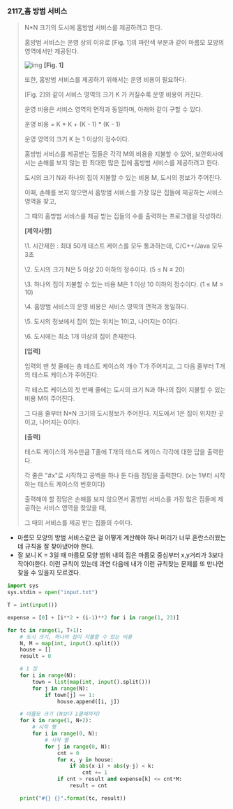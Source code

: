 ### 2117_홈 방범 서비스

> N*N 크기의 도시에 홈방범 서비스를 제공하려고 한다.
>
> 홈방범 서비스는 운영 상의 이유로 [Fig. 1]의 파란색 부분과 같이 마름모 모양의 영역에서만 제공된다.
>  
>
> ![img](https://swexpertacademy.com/main/common/fileDownload.do?downloadType=CKEditorImages&fileId=AV5V8pyqAh0DFAWu)
> **[Fig. 1]**
>
> 
>
> 또한, 홈방범 서비스를 제공하기 위해서는 운영 비용이 필요하다.
>
> [Fig. 2]와 같이 서비스 영역의 크기 K 가 커질수록 운영 비용이 커진다.
>
> 운영 비용은 서비스 영역의 면적과 동일하며, 아래와 같이 구할 수 있다.
>
> 운영 비용 = K * K + (K - 1) * (K - 1)
>
> 운영 영역의 크기 K 는 1 이상의 정수이다.
>
> 홈방범 서비스를 제공받는 집들은 각각 M의 비용을 지불할 수 있어, 보안회사에서는 손해를 보지 않는 한 최대한 많은 집에 홈방범 서비스를 제공하려고 한다.
>
> 도시의 크기 N과 하나의 집이 지불할 수 있는 비용 M, 도시의 정보가 주어진다.
>
> 이때, 손해를 보지 않으면서 홈방범 서비스를 가장 많은 집들에 제공하는 서비스 영역을 찾고,
>
> 그 때의 홈방범 서비스를 제공 받는 집들의 수를 출력하는 프로그램을 작성하라.
>
> **[제약사항]**
>
> \1. 시간제한 : 최대 50개 테스트 케이스를 모두 통과하는데, C/C++/Java 모두 3초
>
> \2. 도시의 크기 N은 5 이상 20 이하의 정수이다. (5 ≤ N ≤ 20)
>
> \3. 하나의 집이 지불할 수 있는 비용 M은 1 이상 10 이하의 정수이다. (1 ≤ M ≤ 10)
>
> \4. 홈방범 서비스의 운영 비용은 서비스 영역의 면적과 동일하다.
>
> \5. 도시의 정보에서 집이 있는 위치는 1이고, 나머지는 0이다.
>
> \6. 도시에는 최소 1개 이상의 집이 존재한다.
>
> 
> **[입력]**
>
> 입력의 맨 첫 줄에는 총 테스트 케이스의 개수 T가 주어지고, 그 다음 줄부터 T개의 테스트 케이스가 주어진다.
>
> 각 테스트 케이스의 첫 번째 줄에는 도시의 크기 N과 하나의 집이 지불할 수 있는 비용 M이 주어진다.
>
> 그 다음 줄부터 N*N 크기의 도시정보가 주어진다. 지도에서 1은 집이 위치한 곳이고, 나머지는 0이다.
>
> 
> **[출력]**
>
> 테스트 케이스의 개수만큼 T줄에 T개의 테스트 케이스 각각에 대한 답을 출력한다.
>
> 각 줄은 "#x"로 시작하고 공백을 하나 둔 다음 정답을 출력한다. (x는 1부터 시작하는 테스트 케이스의 번호이다)
>
> 출력해야 할 정답은 손해를 보지 않으면서 홈방범 서비스를 가장 많은 집들에 제공하는 서비스 영역을 찾았을 때,
>
> 그 때의 서비스를 제공 받는 집들의 수이다.



- 마름모 모양의 방범 서비스같은 걸 어떻게 계산해야 하나 머리가 너무 혼란스러웠는데 규칙을 잘 찾아냈어야 한다. 
- 잘 보니 K = 3일 때 마름모 모양 범위 내의 집은 마름모 중심부터 x,y거리가 3보다 작아야한다. 이런 규칙이 있는데 과연 다음에 내가 이런 규칙찾는 문제를 또 만나면 찾을 수 있을지 모르겠다. 

```python
import sys
sys.stdin = open("input.txt")

T = int(input())

expense = [0] + [i**2 + (i-1)**2 for i in range(1, 23)]

for tc in range(1, T+1):
    # 도시 크기, 하나의 집이 지불할 수 있는 비용
    N, M = map(int, input().split())
    house = []
    result = 0

    # 1 집
    for i in range(N):
        town = list(map(int, input().split()))
        for j in range(N):
            if town[j] == 1:
                house.append([i, j])

    # 마름모 크기 (N보다 1클때까지)
    for k in range(1, N+2):
        # 시작 행
        for i in range(0, N):
            # 시작 열
            for j in range(0, N):
                cnt = 0
                for x, y in house:
                    if abs(x-i) + abs(y-j) < k:
                        cnt += 1
                if cnt > result and expense[k] <= cnt*M:
                    result = cnt

    print("#{} {}".format(tc, result))
```

